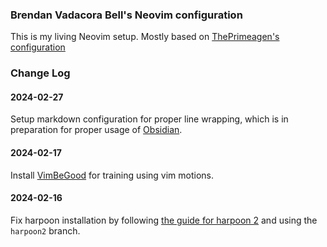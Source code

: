 ### Brendan Vadacora Bell's Neovim configuration
This is my living Neovim setup. Mostly based on [ThePrimeagen's configuration](https://github.com/ThePrimeagen/neovimrc)

### Change Log

#### 2024-02-27
Setup markdown configuration for proper line wrapping, which is in preparation for proper usage of [Obsidian](https://github.com/epwalsh/obsidian.nvim).

#### 2024-02-17
Install [VimBeGood](https://github.com/ThePrimeagen/vim-be-good) for training using vim motions.

#### 2024-02-16
Fix harpoon installation by following
[the guide for harpoon 2](https://github.com/ThePrimeagen/harpoon/blob/harpoon2/README.md) and
using the `harpoon2` branch.
